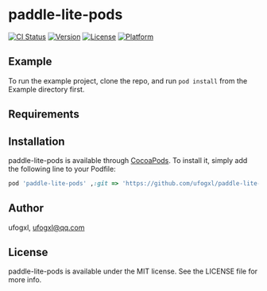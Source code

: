 # paddle-lite-pods

[![CI Status](https://img.shields.io/travis/ufogxl/paddle-lite-pods.svg?style=flat)](https://travis-ci.org/ufogxl/paddle-lite-pods)
[![Version](https://img.shields.io/cocoapods/v/paddle-lite-pods.svg?style=flat)](https://cocoapods.org/pods/paddle-lite-pods)
[![License](https://img.shields.io/cocoapods/l/paddle-lite-pods.svg?style=flat)](https://cocoapods.org/pods/paddle-lite-pods)
[![Platform](https://img.shields.io/cocoapods/p/paddle-lite-pods.svg?style=flat)](https://cocoapods.org/pods/paddle-lite-pods)

## Example

To run the example project, clone the repo, and run `pod install` from the Example directory first.

## Requirements

## Installation

paddle-lite-pods is available through [CocoaPods](https://cocoapods.org). To install
it, simply add the following line to your Podfile:

```ruby
pod 'paddle-lite-pods' ,:git => 'https://github.com/ufogxl/paddle-lite-pods'
```

## Author

ufogxl, ufogxl@qq.com

## License

paddle-lite-pods is available under the MIT license. See the LICENSE file for more info.
